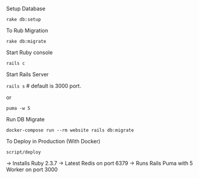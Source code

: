 Setup Database

`rake db:setup`

To Rub Migration

`rake db:migrate`

Start Ruby console

`rails c`

Start Rails Server

`rails s` # default is 3000 port.

or 

`puma -w 5` 

Run DB Migrate

`docker-compose run --rm website rails db:migrate`

To Deploy in Production (With Docker)

`script/deploy`

-> Installs Ruby 2.3.7
-> Latest Redis on port 6379
-> Runs Rails Puma with 5 Worker on port 3000